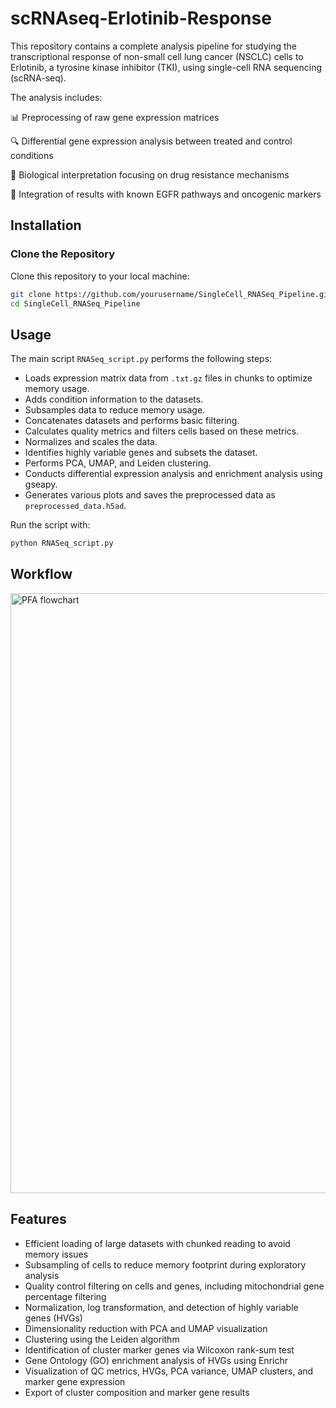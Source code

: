 # scRNAseq-Erlotinib-Response
This repository contains a complete analysis pipeline for studying the transcriptional response of non-small cell lung cancer (NSCLC) cells to Erlotinib, a tyrosine kinase inhibitor (TKI), using single-cell RNA sequencing (scRNA-seq).

The analysis includes:

📊 Preprocessing of raw gene expression matrices

🔍 Differential gene expression analysis between treated and control conditions

🧠 Biological interpretation focusing on drug resistance mechanisms

🧬 Integration of results with known EGFR pathways and oncogenic markers

## Installation


### Clone the Repository

Clone this repository to your local machine:

```bash
git clone https://github.com/yourusername/SingleCell_RNASeq_Pipeline.git
cd SingleCell_RNASeq_Pipeline
```
## Usage
The main script `RNASeq_script.py` performs the following steps:

- Loads expression matrix data from `.txt.gz` files in chunks to optimize memory usage.
- Adds condition information to the datasets.
- Subsamples data to reduce memory usage.
- Concatenates datasets and performs basic filtering.
- Calculates quality metrics and filters cells based on these metrics.
- Normalizes and scales the data.
- Identifies highly variable genes and subsets the dataset.
- Performs PCA, UMAP, and Leiden clustering.
- Conducts differential expression analysis and enrichment analysis using gseapy.
- Generates various plots and saves the preprocessed data as `preprocessed_data.h5ad`.

Run the script with:
```bash
python RNASeq_script.py
```
## Workflow 
<img width="1572" height="960" alt="PFA flowchart" src="https://github.com/user-attachments/assets/5012f41f-18d9-41ca-a326-a0bcd069e28d" />

## Features

- Efficient loading of large datasets with chunked reading to avoid memory issues
- Subsampling of cells to reduce memory footprint during exploratory analysis
- Quality control filtering on cells and genes, including mitochondrial gene percentage filtering
- Normalization, log transformation, and detection of highly variable genes (HVGs)
- Dimensionality reduction with PCA and UMAP visualization
- Clustering using the Leiden algorithm
- Identification of cluster marker genes via Wilcoxon rank-sum test
- Gene Ontology (GO) enrichment analysis of HVGs using Enrichr
- Visualization of QC metrics, HVGs, PCA variance, UMAP clusters, and marker gene expression
- Export of cluster composition and marker gene results
